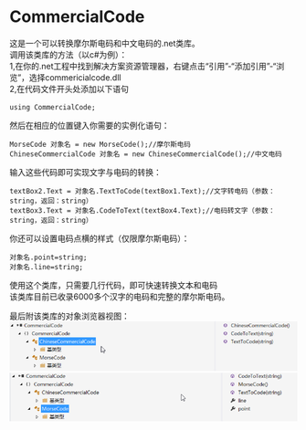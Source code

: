 # CommercialCode
这是一个可以转换摩尔斯电码和中文电码的.net类库。  
调用该类库的方法（以c#为例）：  
1,在你的.net工程中找到解决方案资源管理器，右键点击“引用”-“添加引用”-“浏览”，选择commericialcode.dll  
2,在代码文件开头处添加以下语句
```
using CommercialCode;
```
然后在相应的位置键入你需要的实例化语句：

```
MorseCode 对象名 = new MorseCode();//摩尔斯电码
ChineseCommercialCode 对象名 = new ChineseCommercialCode();//中文电码
```
输入这些代码即可实现文字与电码的转换：

```
textBox2.Text = 对象名.TextToCode(textBox1.Text);//文字转电码（参数：string，返回：string）
textBox3.Text = 对象名.CodeToText(textBox4.Text);//电码转文字（参数：string，返回：string）
```

你还可以设置电码点横的样式（仅限摩尔斯电码）：

```
对象名.point=string;
对象名.line=string;
```
使用这个类库，只需要几行代码，即可快速转换文本和电码  
该类库目前已收录6000多个汉字的电码和完整的摩尔斯电码。

最后附该类库的对象浏览器视图：
![image](https://raw.githubusercontent.com/lycode404/CommercialCode/master/image/cncode.png)  
![image](https://raw.githubusercontent.com/lycode404/CommercialCode/master/image/morsecode.png)
